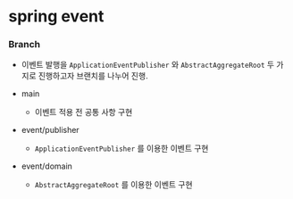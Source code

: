 # spring event

### Branch

- 이벤트 발행을 `ApplicationEventPublisher` 와 `AbstractAggregateRoot` 두 가지로 진행하고자 브랜치를 나누어 진행.

- main
  - 이벤트 적용 전 공통 사항 구현
- event/publisher
  - `ApplicationEventPublisher` 를 이용한 이벤트 구현
- event/domain
  - `AbstractAggregateRoot` 를 이용한 이벤트 구현
